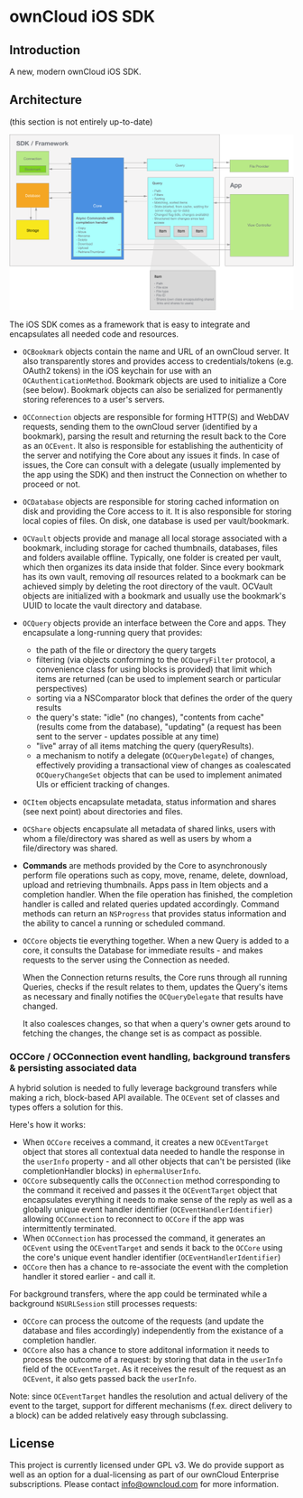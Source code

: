 #  ownCloud iOS SDK

## Introduction

A new, modern ownCloud iOS SDK.

## Architecture
(this section is not entirely up-to-date)

![New architecture](doc/new-architecture.png)

The iOS SDK comes as a framework that is easy to integrate and encapsulates all needed code and resources.

- `OCBookmark` objects contain the name and URL of an ownCloud server. It also transparently stores and provides access to credentials/tokens (e.g. OAuth2 tokens) in the iOS keychain for use with an `OCAuthenticationMethod`. Bookmark objects are used to initialize a Core (see below). Bookmark objects can also be serialized for permanently storing references to a user's servers.

- `OCConnection` objects are responsible for forming HTTP(S) and WebDAV requests, sending them to the ownCloud server (identified by a bookmark), parsing the result and returning the result back to the Core as an `OCEvent`. It also is responsible for establishing the authenticity of the server and notifying the Core about any issues it finds. In case of issues, the Core can consult with a delegate (usually implemented by the app using the SDK) and then instruct the Connection on whether to proceed or not.

- `OCDatabase` objects are responsible for storing cached information on disk and providing the Core access to it. It is also responsible for storing local copies of files. On disk, one database is used per vault/bookmark.

- `OCVault` objects provide and manage all local storage associated with a bookmark, including storage for cached thumbnails, databases, files and folders available offline. Typically, one folder is created per vault, which then organizes its data inside that folder. Since every bookmark has its own vault, removing _all_ resources related to a bookmark can be achieved simply by deleting the root directory of the vault. OCVault objects are initialized with a bookmark and usually use the bookmark's UUID to locate the vault directory and database.

- `OCQuery` objects provide an interface between the Core and apps. They encapsulate a long-running query that provides:
    - the path of the file or directory the query targets
    - filtering (via objects conforming to the `OCQueryFilter` protocol, a convenience class for using blocks is provided) that limit which items are returned (can be used to implement search or particular perspectives)
    - sorting via a NSComparator block that defines the order of the query results
    - the query's state: "idle" (no changes), "contents from cache" (results come from the database), "updating" (a request has been sent to the server - updates possible at any time)
    - "live" array of all items matching the query (queryResults).
    - a mechanism to notify a delegate (`OCQueryDelegate`) of changes, effectively providing a transactional view of changes as coalescated `OCQueryChangeSet` objects that can be used to implement animated UIs or efficient tracking of changes.

- `OCItem` objects encapsulate metadata, status information and shares (see next point) about directories and files.

- `OCShare` objects encapsulate all metadata of shared links, users with whom a file/directory was shared as well as users by whom a file/directory was shared.

- **Commands** are methods provided by the Core to asynchronously perform file operations such as copy, move, rename, delete, download, upload and retrieving thumbnails. Apps pass in Item objects and a completion handler. When the file operation has finished, the completion handler is called and related queries updated accordingly. Command methods can return an `NSProgress` that provides status information and the ability to cancel a running or scheduled command.

- `OCCore` objects tie everything together. When a new Query is added to a core, it consults the Database for immediate results - and makes requests to the server using the Connection as needed.

    When the Connection returns results, the Core runs through all running Queries, checks if the result relates to them, updates the Query's items as necessary and finally notifies the `OCQueryDelegate` that results have changed.

    It also coalesces changes, so that when a query's owner gets around to fetching the changes, the change set is as compact as possible.

### OCCore / OCConnection event handling, background transfers & persisting associated data

A hybrid solution is needed to fully leverage background transfers while making a rich, block-based API available. The `OCEvent` set of classes and types offers a solution for this.

Here's how it works:
- When `OCCore` receives a command, it creates a new  `OCEventTarget` object that stores all contextual data needed to handle the response in the  `userInfo` property - and all other objects that can't be persisted (like completionHandler blocks) in  `ephermalUserInfo`.
- `OCCore` subsequently calls the `OCConnection` method corresponding to the command it received and passes it the `OCEventTarget` object that encapsulates everything it needs to make sense of the reply as well as a globally unique event handler identifier (`OCEventHandlerIdentifier`) allowing `OCConnection` to reconnect to `OCCore` if the app was intermittently terminated.
- When `OCConnection` has processed the command, it generates an `OCEvent` using the `OCEventTarget` and sends it back to the `OCCore` using the core's unique event handler identifier (`OCEventHandlerIdentifier`)
- `OCCore` then has a chance to re-associate the event with the completion handler it stored earlier - and call it.

For background transfers, where the app could be terminated while a background `NSURLSession` still processes requests:
- `OCCore` can process the outcome of the requests (and update the database and files accordingly) independently from the existance of a completion handler.
- `OCCore` also has a chance to store additonal information it needs to process the outcome of a request: by storing that data in the `userInfo` field of the `OCEventTarget`. As it receives the result of the request as an `OCEvent`, it also gets passed back the  `userInfo`.

Note: since `OCEventTarget` handles the resolution and actual delivery of the event to the target, support for different mechanisms (f.ex. direct delivery to a block) can be added relatively easy through subclassing.

## License

This project is currently licensed under GPL v3.
We do provide support as well as an option for a dual-licensing as part of our ownCloud Enterprise subscriptions. Please contact info@owncloud.com for more information.

